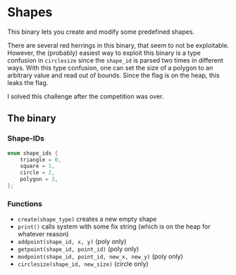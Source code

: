 Shapes
======

This binary lets you create and modify some predefined shapes.

There are several red herrings in this binary, that seem to not be exploitable.
However, the (probably) easiest way to exploit this binary is a type confusion in `circlesize` since the `shape_id` is parsed two times in different ways.
With this type confusion, one can set the size of a polygon to an arbitrary value and read out of bounds.
Since the flag is on the heap, this leaks the flag.

I solved this challenge after the competition was over.

## The binary

### Shape-IDs
```C
enum shape_ids {
    triangle = 0,
    square = 1,
    circle = 2,
    polygon = 3,
};
```

### Functions
* `create(shape_type)` creates a new empty shape
* `print()` calls system with some fix string (which is on the heap for whatever reason)
* `addpoint(shape_id, x, y)` (poly only)
* `getpoint(shape_id, point_id)` (poly only)
* `modpoint(shape_id, point_id, new_x, new_y)` (poly only)
* `circlesize(shape_id, new_size)` (circle only)
